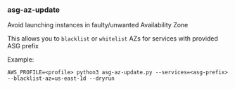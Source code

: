 ### asg-az-update

Avoid launching instances in faulty/unwanted Availability Zone

This allows you to `blacklist` or `whitelist` AZs for services with provided ASG prefix

Example:

```
AWS_PROFILE=<profile> python3 asg-az-update.py --services=<asg-prefix> --blacklist-az=us-east-1d --dryrun
```

